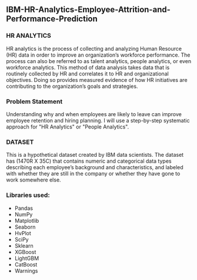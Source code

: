 ## IBM-HR-Analytics-Employee-Attrition-and-Performance-Prediction

### HR ANALYTICS
HR analytics is the process of collecting and analyzing Human Resource (HR) data in order to improve an organization’s workforce performance. The process can also be referred to as talent analytics, people analytics, or even workforce analytics. This method of data analysis takes data that is routinely collected by HR and correlates it to HR and organizational objectives. Doing so provides measured evidence of how HR initiatives are contributing to the organization’s goals and strategies.

### Problem Statement
Understanding why and when employees are likely to leave can improve employee retention and hiring planning. I will use a step-by-step systematic approach for "HR Analytics" or "People Analytics".

### DATASET
This is a hypothetical dataset created by IBM data scientists. The dataset has (1470R X 35C) that contains numeric and categorical data types describing each employee’s background and characteristics, and labeled with whether they are still in the company or whether they have gone to work somewhere else. 

### Libraries used:
- Pandas
- NumPy
- Matplotlib
- Seaborn
- HvPlot
- SciPy
- Sklearn
- XGBoost
- LightGBM
- CatBoost
- Warnings
